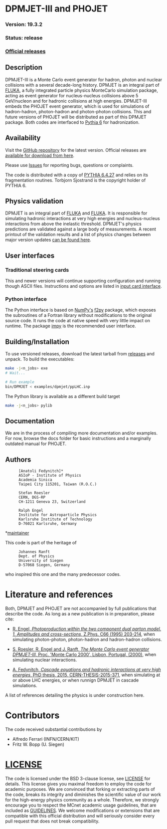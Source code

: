 # DPMJET-III and PHOJET

### Version: 19.3.2

### Status: release

### [Official releases](https://github.com/afedynitch/dpmjet/releases)

## Description

DPMJET-III is a Monte Carlo event generator for hadron, photon and nuclear collisions with a several decade-long history. DPMJET is an integral part of [FLUKA](https://www.fluka.org), a fully integrated particle physics
MonteCarlo simulation package, acting as event generator for nucleus-nucleus collisions above 5 GeV/nucleon and for hadronic collisions at high energies.
DPMJET-III embeds the PHOJET event generator, which is used for simulations of
hadron-hadron, photon-hadron and photon-photon collisions. This and future versions of PHOJET will be distributed as part of this DPMJET package. Both codes are interfaced to [Pythia 6](https://pythiasix.hepforge.org) for hadronization.

## Availability

Visit the [GitHub repository](https://github.com/afedynitch/dpmjet) for the latest version. Official releases are [available for download from here](https://github.com/afedynitch/dpmjet/releases).

Please use [Issues](https://github.com/afedynitch/dpmjet/issues) for reporting bugs, questions or complaints.

The code is distributed with a copy of [PYTHIA 6.4.27](https://pythiasix.hepforge.org) and relies on its fragmentation routines. Torbjorn Sjostrand is the copyright holder of PYTHIA 6.

## Physics validation

DPMJET is an integral part of [FLUKA](https://fluka.cern/) and [FLUKA](http://www.fluka.org/fluka.php). It is responsible for simulating hadronic interactions at very high energies and nucleus-nucleus interactions from above the inelastic threshold. DPMJET's physics predictions are validated against a large body of measurements. A recent printout of the validation results and a list of physics changes between major version updates [can be found here](docs/validation.md).

## User interfaces

### Traditional steering cards

This and newer versions will continue supporting configuration and running though ASCII files. Instructions and options are listed in [input card interface](docs/dpmjet_steering_cards.md).

### Python interface

The Python interface is based on [NumPy's](https://docs.scipy.org/doc/numpy/index.html) [f2py](https://docs.scipy.org/doc/numpy/f2py/index.html) package, which exposes the subroutines of a Fortran library without modifications to the original source code. It runs the code at native speed with very little impact on runtime. The package [impy](https://github.com/impy-project/impy) is the recommended user interface.

## Building/Installation

To use versioned releases, download the latest tarball from [releases](https://github.com/afedynitch/dpmjet/releases) and unpack.
To build the executables:

```bash
make -j<n_jobs> exe
# Wait...

# Run example
bin/DPMJET < examples/dpmjet/ppLHC.inp
```

The Python library is available as a different build target

```bash
make -j<n_jobs> pylib
```

## Documentation

We are in the process of compiling more documentation and/or examples. For now, browse the docs folder for basic instructions and a marginally outdated manual for PHOJET.

## Authors

          [Anatoli Fedynitch]*
          ASIoP - Institute of Physics                                 
          Academia Sinica                            
          Taipei City 115201, Taiwan (R.O.C.)
          
          Stefan Roesler
          CERN, DGS-RP
          CH-1211 Geneva 23, Switzerland

          Ralph Engel
          Institute for Astroparticle Physics
          Karlsruhe Institute of Technology
          D-76021 Karlsruhe, Germany

*[maintainer](mailto:af.gh179@outlook.com)

This code is part of the heritage of

          Johannes Ranft
          Dept. of Physics
          University of Siegen
          D-57068 Siegen, Germany

who inspired this one and the many predecessor codes.

# Literature and references

Both, DPMJET and PHOJET are not accompanied by full publications that describe the code. As long as a new publication is in preparation, please cite:

- [R. Engel, *Photoproduction within the two component dual parton model. 1. Amplitudes and cross-sections*, Z.Phys. C66 (1995) 203-214](http://inspirehep.net/record/373339), when simulating photon-photon, photon-hadron and hadron-hadron collisions.

- [S. Roesler, R. Engel and J. Ranft, *The Monte Carlo event generator DPMJET-III*, Proc. 'Monte Carlo 2000', Lisbon, Portugal, (2000)](http://inspirehep.net/record/538940), when simulating nuclear interactions.

- [A. Fedynitch, *Cascade equations and hadronic interactions at very high energies*, PhD thesis, 2015, CERN-THESIS-2015-371](http://inspirehep.net/record/1503512), when simulating at or above LHC energies, or when runnign DPMJET in cascade simulations.

A list of references detailing the physics is under construction here.

# Contributors

The code received substantial contributions by

- Alfredo Ferrari (INFN/CERN/KIT)
- Fritz W. Bopp (U. Siegen)

# [LICENSE](LICENSE)

The code is licensed under the BSD 3-clause license, see [LICENSE](LICENSE) for details. This license gives you maximal freedom to employ the code for academic purposes. We are convinced that forking or extracting parts of the code, breaks its integrity and diminishes the scientific value of our work for the high-energy physics community as a whole. Therefore, we strongly encourage you to respect the MCnet academic usage guidelines, that are included as [GUIDELINES](GUIDELINES). We welcome modifications or extensions that are compatible with this official distribution and will seriously consider every pull request that does not break compatibility.
